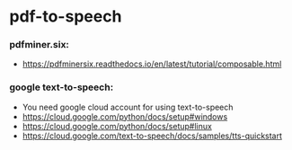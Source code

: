 # pdf-to-speech
 
### pdfminer.six:
* https://pdfminersix.readthedocs.io/en/latest/tutorial/composable.html

### google text-to-speech:
* You need google cloud account for using text-to-speech
* https://cloud.google.com/python/docs/setup#windows
* https://cloud.google.com/python/docs/setup#linux
* https://cloud.google.com/text-to-speech/docs/samples/tts-quickstart

